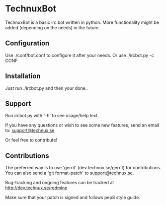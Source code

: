 TechnuxBot
==========

TechnuxBot is a basic irc bot written in python.
More functionality might be added (depending on the needs) in the future.

Configuration
----------
Use ./conf/bot.conf to configure it after your needs.
Or use ./ircbot.py -c CONF

Installation
----------
Just run ./ircbot.py and then your done..

Support
----------
Run ircbot.py with '-h' to see usage/help text.

If you have any questions or wish to see some new features,
send an email to: support@technux.se

Or feel free to contribute!

Contributions
----------
The preferred way is to use 'gerrit' (dev.technux.se/gerrit) for contributions.
You can also send a 'git format-patch' to support@technux.se.

Bug-tracking and ongoing features can be tracked at http://dev.technux.se/redmine

Make sure that your patch is signed and follows pep8 style guide.
